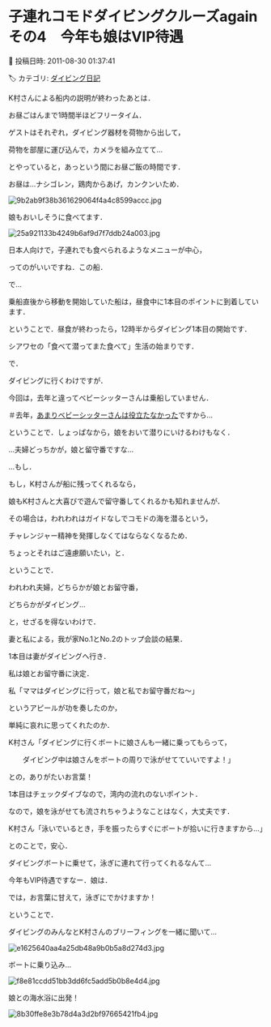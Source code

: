 # 子連れコモドダイビングクルーズagain　その4　今年も娘はVIP待遇

📅 投稿日時: 2011-08-30 01:37:41

🏷️ カテゴリ: [ダイビング日記](ce3a7a8d424d112fce83ee85c81a0e344.md)

K村さんによる船内の説明が終わったあとは．


お昼ごはんまで1時間半ほどフリータイム．





ゲストはそれぞれ，ダイビング器材を荷物から出して，


荷物を部屋に運び込んで，カメラを組み立てて…


とやっていると，あっという間にお昼ご飯の時間です．





お昼は…ナシゴレン，鶏肉からあげ，カンクンいため．




![9b2ab9f38b361629064f4a4c8599accc.jpg](images/9b2ab9f38b361629064f4a4c8599accc.jpg)




娘もおいしそうに食べてます．




![25a921133b4249b6af9d7f7ddb24a003.jpg](images/25a921133b4249b6af9d7f7ddb24a003.jpg)




日本人向けで，子連れでも食べられるようなメニューが中心，


ってのがいいですね．この船．





で…


乗船直後から移動を開始していた船は，昼食中に1本目のポイントに到着しています．


ということで．昼食が終わったら，12時半からダイビング1本目の開始です．


シアワセの「食べて潜ってまた食べて」生活の始まりです．





で．


ダイビングに行くわけですが．


今回は，去年と違ってベビーシッターさんは乗船していません．


＃去年，[あまりベビーシッターさんは役立たなかった](e762bd0838698b186a1ecf017bac8782e.md)ですから…


ということで．しょっぱなから，娘をおいて潜りにいけるわけもなく．


…夫婦どっちかが，娘と留守番ですな…





…もし．


もし，K村さんが船に残ってくれるなら，


娘もK村さんと大喜びで遊んで留守番してくれるかも知れませんが．


その場合は，われわれはガイドなしでコモドの海を潜るという，


チャレンジャー精神を発揮しなくてはならなくなるため．


ちょっとそれはご遠慮願いたい，と．





ということで．


われわれ夫婦，どちらかが娘とお留守番，


どちらかがダイビング…


と，せざるを得ないわけで．


妻と私による，我が家No.1とNo.2のトップ会談の結果．


1本目は妻がダイビングへ行き．


私は娘とお留守番に決定．





私「ママはダイビングに行って，娘と私でお留守番だね～」





というアピールが功を奏したのか，


単純に哀れに思ってくれたのか．





K村さん「ダイビングに行くボートに娘さんも一緒に乗ってもらって，


　　ダイビング中は娘さんをボートの周りで泳がせてていいですよ！」





との，ありがたいお言葉！





1本目はチェックダイブなので，湾内の流れのないポイント．


なので，娘を泳がせても流されちゃうようなことはなく，大丈夫です．


K村さん「泳いでいるとき，手を振ったらすぐにボートが拾いに行きますから…」


とのことで，安心．





ダイビングボートに乗せて，泳ぎに連れて行ってくれるなんて…


今年もVIP待遇ですなー．娘は．


では，お言葉に甘えて，泳ぎにでかけますか！





ということで．


ダイビングのみんなとK村さんのブリーフィングを一緒に聞いて…




![e1625640aa4a25db48a9b0b5a8d274d3.jpg](images/e1625640aa4a25db48a9b0b5a8d274d3.jpg)







ボートに乗り込み…




![f8e81ccdd51bb3dd6fc5add5b0b8e4d4.jpg](images/f8e81ccdd51bb3dd6fc5add5b0b8e4d4.jpg)







娘との海水浴に出発！




![8b30ffe8e3b78d4a3d2bf97665421fb4.jpg](images/8b30ffe8e3b78d4a3d2bf97665421fb4.jpg)

